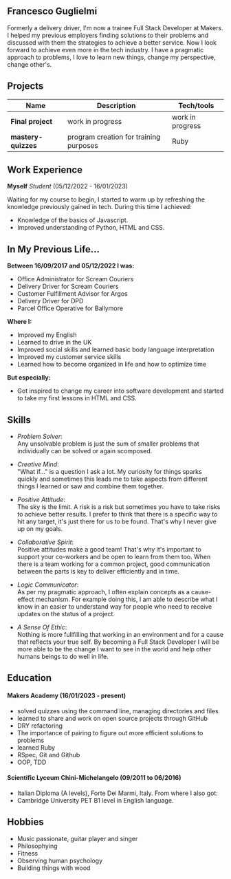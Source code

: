 ## Francesco Guglielmi

Formerly a delivery driver, I'm now a trainee Full Stack Developer at Makers. I helped my previous employers finding solutions to their problems and discussed with them the strategies to achieve a better service. Now I look forward to achieve even more in the tech industry. I have a pragmatic approach to problems, I love to learn new things, change my perspective, change other's.

## Projects

| Name                         | Description                           | Tech/tools         |
| ---------------------------- | --------------------------------------| ------------------ |
| **Final project**            |          work in progress             |  work in progress  |
| **mastery-quizzes**          | program creation for training purposes|        Ruby        |

## Work Experience

**Myself** 
_Student_ (05/12/2022 - 16/01/2023)  

Waiting for my course to begin, I started to warm up by refreshing the knowledge previously gained in tech. During this time I achieved:

- Knowledge of the basics of Javascript.
- Improved understanding of Python, HTML and CSS.

## In My Previous Life... 
**Between 16/09/2017 and 05/12/2022 I was:**
- Office Administrator for Scream Couriers 
- Delivery Driver for Scream Couriers
- Customer Fulfillment Advisor for Argos
- Delivery Driver for DPD
- Parcel Office Operative for Ballymore

**Where I:**
- Improved my English
- Learned to drive in the UK
- Improved social skills and learned basic body language interpretation
- Improved my customer service skills 
- Learned how to become organized in life and how to optimize time 

**But especially:**
- Got inspired to change my career into software development and started to take my first lessons in HTML and CSS.

## Skills
- _Problem Solver_:  
  Any unsolvable problem is just the sum of smaller problems that individually can be solved or again scomposed.

- _Creative Mind_:  
  "What if..." is a question I ask a lot. My curiosity for things sparks quickly and sometimes this leads me to take aspects from different things I learned or saw and combine them together.

- _Positive Attitude_:  
  The sky is the limit. A risk is a risk but sometimes you have to take risks to achieve better results. I prefer to think that there is a specific way to hit any target, it's just there for us to be found. That's why I never give up on my goals.

- _Collaborative Spirit_:  
  Positive attitudes make a good team! That's why it's important to support your co-workers and be open to learn from them too.
  When there is a team working for a common project, good communication between the parts is key to deliver efficiently and in time.

- _Logic Communicator_:  
  As per my pragmatic approach, I often explain concepts as a cause-effect mechanism. For example doing this, I am able to describe what I know in an easier to understand way for people who need to receive updates on the status of a project.

- _A Sense Of Ethic_:  
  Nothing is more fullfilling that working in an environment and for a cause that reflects your true self. By becoming a Full Stack Developer I will be more able to be the change I want to see in the world and help other humans beings to do well in life.

## Education

#### Makers Academy (16/01/2023 - present)

- solved quizzes using the command line, managing directories and files
- learned to share and work on open source projects through GitHub
- DRY refactoring
- The importance of pairing to figure out more efficient solutions to problems
- learned Ruby
- RSpec, Git and Github
- OOP, TDD

#### Scientific Lyceum Chini-Michelangelo (09/2011 to 06/2016)

- Italian Diploma (A levels), Forte Dei Marmi, Italy.
From where I also got:
- Cambridge University PET B1 level in English language.

## Hobbies

- Music passionate, guitar player and singer 
- Philosophying
- Fitness
- Observing human psychology
- Building things with wood 
